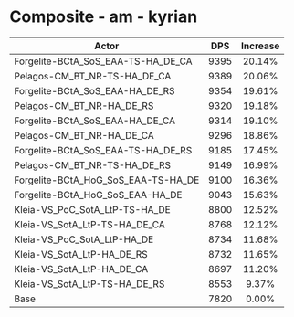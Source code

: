 # Composite - am - kyrian
| Actor | DPS | Increase |
|---|:---:|:---:|
|Forgelite-BCtA_SoS_EAA-TS-HA_DE_CA|9395|20.14%|
|Pelagos-CM_BT_NR-TS-HA_DE_CA|9389|20.06%|
|Forgelite-BCtA_SoS_EAA-HA_DE_RS|9354|19.61%|
|Pelagos-CM_BT_NR-HA_DE_RS|9320|19.18%|
|Forgelite-BCtA_SoS_EAA-HA_DE_CA|9314|19.10%|
|Pelagos-CM_BT_NR-HA_DE_CA|9296|18.86%|
|Forgelite-BCtA_SoS_EAA-TS-HA_DE_RS|9185|17.45%|
|Pelagos-CM_BT_NR-TS-HA_DE_RS|9149|16.99%|
|Forgelite-BCtA_HoG_SoS_EAA-TS-HA_DE|9100|16.36%|
|Forgelite-BCtA_HoG_SoS_EAA-HA_DE|9043|15.63%|
|Kleia-VS_PoC_SotA_LtP-TS-HA_DE|8800|12.52%|
|Kleia-VS_SotA_LtP-TS-HA_DE_CA|8768|12.12%|
|Kleia-VS_PoC_SotA_LtP-HA_DE|8734|11.68%|
|Kleia-VS_SotA_LtP-HA_DE_RS|8732|11.65%|
|Kleia-VS_SotA_LtP-HA_DE_CA|8697|11.20%|
|Kleia-VS_SotA_LtP-TS-HA_DE_RS|8553|9.37%|
|Base|7820|0.00%|
